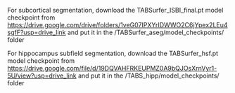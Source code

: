 For subcortical segmentation, download the TABSurfer_ISBI_final.pt model checkpoint from https://drive.google.com/drive/folders/1veG07IPXYrIDWWO2C6jYpex2LEu4sgfF?usp=drive_link and put it in the /TABSurfer_aseg/model_checkpoints/ folder

For hippocampus subfield segmentation, download the TABSurfer_hsf.pt model checkpoint from https://drive.google.com/file/d/19DQVAHFRKEUPMZ0A9bQJOsXrnVyr1-5U/view?usp=drive_link and put it in the /TABS_hipp/model_checkpoints/ folder